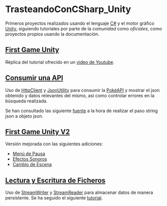 # TrasteandoConCSharp_Unity

Primeros proyectos realizados usando el lenguaje [C#](https://learn.microsoft.com/es-es/dotnet/csharp/) y el motor gráfico [Unity](https://unity.com/es), siguiendo tutoriales por parte de la *comunidad* como *oficiales*, como proyectos propios usando la documentación.

## [First Game Unity](FirstGameUnity)

Réplica del tutorial ofrecido en un [video de Youtube](https://youtu.be/XtQMytORBmM).

## [Consumir una API](ConsumeAPI)

Uso de [HttpClient](https://learn.microsoft.com/es-es/dotnet/api/system.net.http.httpclient?view=net-7.0) y [JsonUtility](https://docs.unity3d.com/ScriptReference/JsonUtility.html) para consumir la [PokéAPI](https://pokeapi.co) y mostrar el json obtenido y datos relevantes del mismo, así como controlar errores en la búsqueda realizada.

Se han consultado las siguiente [fuente](https://stackoverflow.com/questions/67518576/unity-jsonutility-doesnt-properly-convert-string-to-an-object/67524112#67524112) a la hora de realizar el paso string json a objeto json.

## [First Game Unity V2](FirstGameUnity_V2)

Versión mejorada con las siguientes adiciones:

- [Menú de Pausa](https://www.youtube.com/watch?v=ROwsdftEGF0&t=66s)
- [Efectos Sonoros](https://levelup.gitconnected.com/how-to-play-sound-effects-in-unity-6a122bb32970)
- [Cambio de Escena](https://www.youtube.com/watch?v=YVATrLTZZTk)

## [Lectura y Escritura de Ficheros](LecturaEscrituraFicheros)

Uso de [StreamWriter](https://learn.microsoft.com/en-us/dotnet/api/system.io.streamwriter?view=net-7.0) y [StreamReader](https://learn.microsoft.com/en-us/dotnet/api/system.io.streamreader?view=net-7.0) para almacenar datos de manera persistente. Se ha seguido el siguiente [tutorial](https://www.youtube.com/watch?v=aSNj2nvSyD4).
